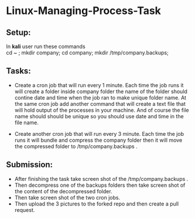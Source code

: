 # Linux-Managing-Process-Task

## Setup:

In **kali** user run these commands <br/>
cd ~ ; mkdir company; cd company; mkdir /tmp/company.backups; 


## Tasks:

- Create a cron job that will run every 1 minute. Each time the job runs it will create a folder inside company folder the name of the folder should contine date and time when the job ran to make unique folder name. At the same cron job add another command that will create a text file that will hold output of the processes in your machine. And of course the file name should should be unique so you should use date and time in the file name.

- Create another cron job that will run every 3 minute. Each time the job runs it will bundle and compress the company folder then it will move the compressed folder to /tmp/company.backups . 

## Submission:

- After finishing the task take screen shot of the /tmp/company.backups .
- Then decompress one of the backups folders then take screen shot of the content of the decompressed folder.
- Then take screen shot of the two cron jobs.
- Then upload the 3 pictures to the forked repo and then create a pull request.
